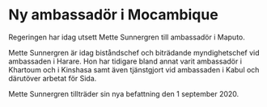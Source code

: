 # Ny ambassadör i Mocambique

Regeringen har idag utsett Mette Sunnergren till ambassadör i Maputo.

Mette Sunnergren är idag biståndschef och biträdande myndighetschef vid ambassaden i Harare. Hon har tidigare bland annat varit ambassadör i Khartoum och i Kinshasa samt även tjänstgjort vid ambassaden i Kabul och därutöver arbetat för Sida.

Mette Sunnergren tillträder sin nya befattning den 1 september 2020.
